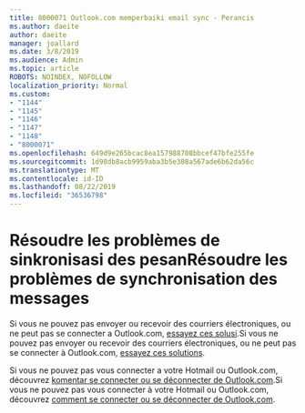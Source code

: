 ```yaml
---
title: 8000071 Outlook.com memperbaiki email sync - Perancis
ms.author: daeite
author: daeite
manager: joallard
ms.date: 3/8/2019
ms.audience: Admin
ms.topic: article
ROBOTS: NOINDEX, NOFOLLOW
localization_priority: Normal
ms.custom:
- "1144"
- "1145"
- "1146"
- "1147"
- "1148"
- "8000071"
ms.openlocfilehash: 649d9e265bcac8ea157988708bbcef47bfe255fe
ms.sourcegitcommit: 1d98db8acb9959aba3b5e308a567ade6b62da56c
ms.translationtype: MT
ms.contentlocale: id-ID
ms.lasthandoff: 08/22/2019
ms.locfileid: "36536798"
---
```

# <a name="rsoudre-les-problmes-de-synchronisation-des-messages"></a><span data-ttu-id="7944b-102">Résoudre les problèmes de sinkronisasi des pesan</span><span class="sxs-lookup"><span data-stu-id="7944b-102">Résoudre les problèmes de synchronisation des messages</span></span>

<span data-ttu-id="7944b-103">Si vous ne pouvez pas envoyer ou recevoir des courriers électroniques, ou ne peut pas se connecter a Outlook.com, [essayez ces solusi](https://support.office.com/fr-fr/article/résoudre-les-problèmes-de-synchronisation-des-messages-outlook-com-d39e3341-8d79-4bf1-b3c7-ded602233642?ui=fr-FR&rs=fr-FR&ad=FR?wt.mc_id=Office_Outlook_com_Alchemy).</span><span class="sxs-lookup"><span data-stu-id="7944b-103">Si vous ne pouvez pas envoyer ou recevoir des courriers électroniques, ou ne peut pas se connecter à Outlook.com, [essayez ces solutions](https://support.office.com/fr-fr/article/résoudre-les-problèmes-de-synchronisation-des-messages-outlook-com-d39e3341-8d79-4bf1-b3c7-ded602233642?ui=fr-FR&rs=fr-FR&ad=FR?wt.mc_id=Office_Outlook_com_Alchemy).</span></span>

<span data-ttu-id="7944b-104">Si vous ne pouvez pas vous connecter a votre Hotmail ou Outlook.com, découvrez [komentar se connecter ou se déconnecter de Outlook.com](https://support.office.com/fr-fr/article/comment-se-connecter-et-se-déconnecter-d-outlook-com-e08eb8ac-ac27-49f4-a400-a47311e1ee7e?wt.mc_id=Office_Outlook_com_Alchemy).</span><span class="sxs-lookup"><span data-stu-id="7944b-104">Si vous ne pouvez pas vous connecter à votre Hotmail ou Outlook.com, découvrez [comment se connecter ou se déconnecter de Outlook.com](https://support.office.com/fr-fr/article/comment-se-connecter-et-se-déconnecter-d-outlook-com-e08eb8ac-ac27-49f4-a400-a47311e1ee7e?wt.mc_id=Office_Outlook_com_Alchemy).</span></span>